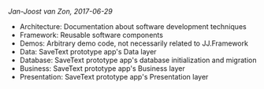 _Jan-Joost van Zon, 2017-06-29_

* Architecture: Documentation about software development techniques
* Framework: Reusable software components
* Demos: Arbitrary demo code, not necessarily related to JJ.Framework
* Data: SaveText prototype app's Data layer
* Database: SaveText prototype app's database initialization and migration
* Business: SaveText prototype app's Business layer
* Presentation: SaveText prototype app's Presentation layer